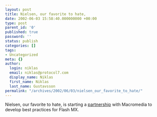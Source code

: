 ```yaml
---
layout: post
title: Nielsen, our favorite to hate,
date: 2002-06-03 15:58:40.000000000 +00:00
type: post
parent_id: '0'
published: true
password: ''
status: publish
categories: []
tags:
- Uncategorized
meta: {}
author:
  login: niklas
  email: niklas@protocol7.com
  display_name: Niklas
  first_name: Niklas
  last_name: Gustavsson
permalink: "/archives/2002/06/03/nielsen_our_favorite_to_hate/"
---
```

Nielsen, our favorite to hate, is starting a [partnership](http://maccentral.macworld.com/news/0206/03.macromedia.php) with Macromedia to develop best practices for Flash MX.

